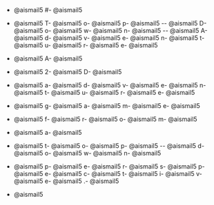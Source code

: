 - @aismail5
#- @aismail5
 - @aismail5
T- @aismail5
o- @aismail5
p- @aismail5
-- @aismail5
D- @aismail5
o- @aismail5
w- @aismail5
n- @aismail5
-- @aismail5
A- @aismail5
d- @aismail5
v- @aismail5
e- @aismail5
n- @aismail5
t- @aismail5
u- @aismail5
r- @aismail5
e- @aismail5

- @aismail5
A- @aismail5
 - @aismail5
2- @aismail5
D- @aismail5
 - @aismail5
a- @aismail5
d- @aismail5
v- @aismail5
e- @aismail5
n- @aismail5
t- @aismail5
u- @aismail5
r- @aismail5
e- @aismail5
 - @aismail5
g- @aismail5
a- @aismail5
m- @aismail5
e- @aismail5
 - @aismail5
f- @aismail5
r- @aismail5
o- @aismail5
m- @aismail5
 - @aismail5
a- @aismail5
 - @aismail5
t- @aismail5
o- @aismail5
p- @aismail5
-- @aismail5
d- @aismail5
o- @aismail5
w- @aismail5
n- @aismail5
 - @aismail5
p- @aismail5
e- @aismail5
r- @aismail5
s- @aismail5
p- @aismail5
e- @aismail5
c- @aismail5
t- @aismail5
i- @aismail5
v- @aismail5
e- @aismail5
.- @aismail5

- @aismail5
